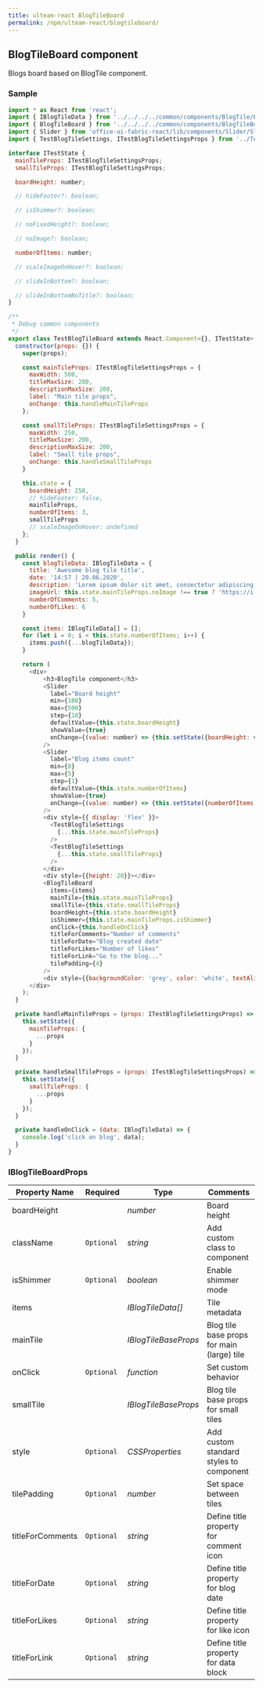 ```yaml
---
title: ulteam-react BlogTileBoard
permalink: /npm/ulteam-react/blogtileboard/
---
```


## BlogTileBoard component

Blogs board based on BlogTile component.

### Sample

```js
import * as React from 'react';
import { IBlogTileData } from '../../../../common/components/BlogTile/BlogTile.types';
import { BlogTileBoard } from '../../../../common/components/BlogTileBoard/BlogTileBoard';
import { Slider } from 'office-ui-fabric-react/lib/components/Slider/Slider';
import { TestBlogTileSettings, ITestBlogTileSettingsProps } from '../TestBlogTile/TestBlogTileSettings';

interface ITestState {
  mainTileProps: ITestBlogTileSettingsProps;
  smallTileProps: ITestBlogTileSettingsProps;

  boardHeight: number;

  // hideFooter?: boolean;

  // isShimmer?: boolean;

  // noFixedHeight?: boolean;

  // noImage?: boolean;

  numberOfItems: number;

  // scaleImageOnHover?: boolean;

  // slideInBottom?: boolean;

  // slideInBottomNoTitle?: boolean;
}

/**
 * Debug common components
 */
export class TestBlogTileBoard extends React.Component<{}, ITestState> {
  constructor(props: {}) {
    super(props);

    const mainTileProps: ITestBlogTileSettingsProps = {
      maxWidth: 500,
      titleMaxSize: 200,
      descriptionMaxSize: 200,
      label: "Main tile props",
      onChange: this.handleMainTileProps
    };

    const smallTileProps: ITestBlogTileSettingsProps = {
      maxWidth: 250,
      titleMaxSize: 200,
      descriptionMaxSize: 200,
      label: "Small tile props",
      onChange: this.handleSmallTileProps
    }

    this.state = {
      boardHeight: 250,
      // hideFooter: false,
      mainTileProps,
      numberOfItems: 3,
      smallTileProps
      // scaleImageOnHover: undefined
    };
  }

  public render() {
    const blogTileData: IBlogTileData = {
      title: 'Awesome blog tile title',
      date: '14:57 | 20.06.2020',
      description: 'Lorem ipsum dolor sit amet, consectetur adipiscing elit. Morbi faucibus enim a consectetur mollis. In imperdiet venenatis urna, ut tempor augue sagittis quis. Nullam faucibus, sapien eget rutrum vehicula, ligula ex malesuada massa, eu congue turpis magna scelerisque metus. Sed gravida bibendum varius. Vivamus sed lorem dictum dolor volutpat maximus lacinia et enim. Praesent finibus, felis in consectetur sagittis, est est auctor ipsum, eu mollis orci dolor sit amet ligula. Pellentesque aliquet massa nulla, et pulvinar massa cursus ac. Nulla in mollis libero. Etiam at libero eu leo suscipit lacinia a at ligula. Quisque vel urna vehicula, efficitur sem non, convallis diam. Donec dictum vitae tortor non ullamcorper.',
      imageUrl: this.state.mainTileProps.noImage !== true ? 'https://i.picsum.photos/id/866/1920/1080.jpg' : undefined,
      numberOfComments: 5,
      numberOfLikes: 6
    }

    const items: IBlogTileData[] = [];
    for (let i = 0; i < this.state.numberOfItems; i++) {
      items.push({...blogTileData});
    }

    return (
      <div>
          <h3>BlogTile component</h3>
          <Slider
            label="Board height"
            min={100}
            max={500}
            step={10}
            defaultValue={this.state.boardHeight}
            showValue={true}
            onChange={(value: number) => {this.setState({boardHeight: value})}}
          />
          <Slider
            label="Blog items count"
            min={0}
            max={5}
            step={1}
            defaultValue={this.state.numberOfItems}
            showValue={true}
            onChange={(value: number) => {this.setState({numberOfItems: value})}}
          />
          <div style={{ display: 'flex' }}>
            <TestBlogTileSettings
              {...this.state.mainTileProps}
            />
            <TestBlogTileSettings
              {...this.state.smallTileProps}
            />
          </div>
          <div style={{height: 20}}></div>
          <BlogTileBoard 
            items={items}
            mainTile={this.state.mainTileProps}
            smallTile={this.state.smallTileProps}
            boardHeight={this.state.boardHeight}
            isShimmer={this.state.mainTileProps.isShimmer}
            onClick={this.handleOnClick}
            titleForComments="Number of comments"
            titleForDate="Blog created date"
            titleForLikes="Number of likes"
            titleForLink="Go to the blog..."
            tilePadding={4}
          />
          <div style={{backgroundColor: 'grey', color: 'white', textAlign: 'center'}}>Test padding</div>
      </div>
    );
  }

  private handleMainTileProps = (props: ITestBlogTileSettingsProps) => {
    this.setState({
      mainTileProps: {
        ...props
      }
    });
  }

  private handleSmallTileProps = (props: ITestBlogTileSettingsProps) => {
    this.setState({
      smallTileProps: {
        ...props
      }
    });
  }

  private handleOnClick = (data: IBlogTileData) => {
    console.log('click on blog', data);
  }
}
```


### IBlogTileBoardProps

| Property Name | Required | Type | Comments |
|-|-|-|-|
 | boardHeight |  |  *number* |     Board height       |  
 | className | `Optional` |  *string* |     Add custom class to component       |  
 | isShimmer | `Optional` |  *boolean* |     Enable shimmer mode       |  
 | items |  |  *IBlogTileData[]* |     Tile metadata       |  
 | mainTile |  |  *IBlogTileBaseProps* |     Blog tile base props for main (large) tile       |  
 | onClick | `Optional` |  *function* |     Set custom behavior       |  
 | smallTile |  |  *IBlogTileBaseProps* |     Blog tile base props for small tiles       |  
 | style | `Optional` |  *CSSProperties* |     Add custom standard styles to component       |  
 | tilePadding | `Optional` |  *number* |     Set space between tiles       |  
 | titleForComments | `Optional` |  *string* |     Define title property for comment icon       |  
 | titleForDate | `Optional` |  *string* |     Define title property for blog date       |  
 | titleForLikes | `Optional` |  *string* |     Define title property for like icon       |  
 | titleForLink | `Optional` |  *string* |     Define title property for data block       |
